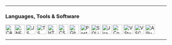 
---

### Languages, Tools & Software

<img src="https://cdn.worldvectorlogo.com/logos/c--4.svg" alt="C# Logo" width="30" height="30"/><img src="https://cdn.worldvectorlogo.com/logos/dot-net-core-7.svg" alt=".NET Logo" width="30" height="30"/> 
<img src="https://cdn.worldvectorlogo.com/logos/logo-javascript.svg" alt="JS Logo" width="30" height="30"/> 
<img src="https://cdn.worldvectorlogo.com/logos/typescript.svg" alt="TS Logo" width="30" height="30"/> 
<img src="https://cdn.worldvectorlogo.com/logos/html-1.svg" alt="HTML Logo" width="30" height="30"/> 
<img src="https://cdn.worldvectorlogo.com/logos/css-3.svg" alt="CSS Logo" width="30" height="30"/> 
<img src="https://cdn.worldvectorlogo.com/logos/git-icon.svg" alt="Git Logo" width="30" height="30"/>
<img src="https://cdn.worldvectorlogo.com/logos/postman.svg" alt="Postman Logo" width="30" height="30"/>
<img src="https://upload.wikimedia.org/wikipedia/commons/thumb/9/97/Sqlite-square-icon.svg/2048px-Sqlite-square-icon.svg.png" alt="SQLite Logo" width="30" height="30"/>
<img src="https://cdn.worldvectorlogo.com/logos/jira-3.svg" alt="Jira" width="30" height="30"/>
<img src="https://cdn.worldvectorlogo.com/logos/confluence-1.svg" alt="Confluence" width="30" height="30"/>
<img src="https://cdn.worldvectorlogo.com/logos/visual-studio-2013.svg" alt="VStudio Logo" width="30" height="30"/> 
<img src="https://cdn.worldvectorlogo.com/logos/visual-studio-code-1.svg" alt="VSCode Logo" width="30" height="30"/> 
<img src="https://cdn.worldvectorlogo.com/logos/adobe-illustrator-cc-icon.svg" alt="AIllustrator Logo" width="30" height="30"/> 

---


<!--
**TomsBazbauers/TomsBazbauers** is a ✨ _special_ ✨ repository because its `README.md` (this file) appears on your GitHub profile.

Here are some ideas to get you started:

- 🔭 I’m currently working on ...
- 🌱 I’m currently learning ...
- 👯 I’m looking to collaborate on ...
- 🤔 I’m looking for help with ...
- 💬 Ask me about ...
- 📫 How to reach me: ...
- 😄 Pronouns: ...
- ⚡ Fun fact: ...
-->
